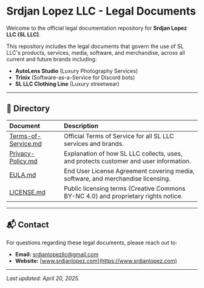 # Srdjan Lopez LLC - Legal Documents

Welcome to the official legal documentation repository for **Srdjan Lopez LLC (SL LLC)**.

This repository includes the legal documents that govern the use of SL LLC's products, services, media, software, and merchandise, across all current and future brands including:

- **AutoLens Studio** (Luxury Photography Services)
- **Trinix** (Software-as-a-Service for Discord bots)
- **SL LLC Clothing Line** (Luxury streetwear)

---

## 📄 Directory

| Document | Description |
|:---------|:------------|
| [Terms-of-Service.md](legal/Terms-of-Service.md) | Official Terms of Service for all SL LLC services and brands. |
| [Privacy-Policy.md](legal/Privacy-Policy.md) | Explanation of how SL LLC collects, uses, and protects customer and user information. |
| [EULA.md](legal/EULA.md) | End User License Agreement covering media, software, and merchandise licensing. |
| [LICENSE.md](legal/LICENSE.md) | Public licensing terms (Creative Commons BY-NC 4.0) and proprietary rights notice. |

---

## 📬 Contact

For questions regarding these legal documents, please reach out to:

- **Email:** [srdjanlopezllc@gmail.com](mailto:srdjanlopezllc@gmail.com)
- **Website:** [www.srdjanlopez.com](https://www.srdjanlopez.com)

---

_Last updated: April 20, 2025._
